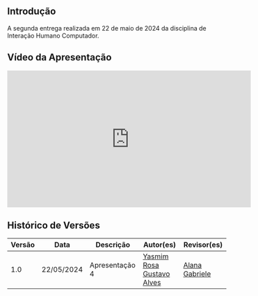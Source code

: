 ## Introdução
A segunda entrega realizada em 22 de maio de 2024 da disciplina de Interação Humano Computador.

## Vídeo da Apresentação

<iframe width="560" height="315" src="https://www.youtube.com/embed/Mkz2BPCi0t4?si=iCUNWC47_HDSscxA" title="YouTube video player" frameborder="0" allow="accelerometer; autoplay; clipboard-write; encrypted-media; gyroscope; picture-in-picture; web-share" referrerpolicy="strict-origin-when-cross-origin" allowfullscreen></iframe>

## Histórico de Versões

| Versão |    Data    | Descrição                     | Autor(es)                                          | Revisor(es) |
| ------ | :--------: | ----------------------------- | -------------------------------------------------- | ----------- |
| 1.0    | 22/05/2024 | Apresentação 4 |  [Yasmim Rosa](https://github.com/yaskisoba)<br> [Gustavo Alves](https://github.com/gustaallves)  | [Alana Gabriele](https://github.com/alanagabriele) |
